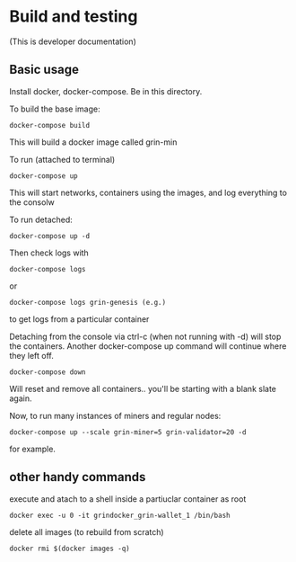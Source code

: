 # Build and testing

(This is developer documentation)

## Basic usage

Install docker, docker-compose. Be in this directory.

To build the base image:
```
docker-compose build
```
This will build a docker image called grin-min

To run (attached to terminal)

```
docker-compose up
```

This will start networks, containers using the images, and log everything to the consolw

To run detached:
```
docker-compose up -d
```
Then check logs with
```
docker-compose logs
```
or
```
docker-compose logs grin-genesis (e.g.)
```
to get logs from a particular container

Detaching from the console via ctrl-c (when not running with -d) will stop the containers. Another
docker-compose up command will continue where they left off.

```
docker-compose down
```

Will reset and remove all containers.. you'll be starting with a blank slate again.


Now, to run many instances of miners and regular nodes:

```
docker-compose up --scale grin-miner=5 grin-validator=20 -d
```
for example.

## other handy commands

execute and atach to a shell inside a partiuclar container as root
```
docker exec -u 0 -it grindocker_grin-wallet_1 /bin/bash
```

delete all images (to rebuild from scratch)
```
docker rmi $(docker images -q)
```


